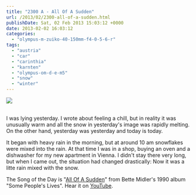 ```yaml
---
title: "2300 A - All Of A Sudden"
url: /2013/02/2300-all-of-a-sudden.html
publishDate: Sat, 02 Feb 2013 15:03:12 +0000
date: 2013-02-02 16:03:12
categories: 
  - "olympus-m-zuiko-40-150mm-f4-0-5-6-r"
tags: 
  - "austria"
  - "car"
  - "carinthia"
  - "karnten"
  - "olympus-om-d-e-m5"
  - "snow"
  - "winter"
---
```

<div class="container">
<div class="center"><a target="_blank" href="https://d25zfm9zpd7gm5.cloudfront.net/1200x1200/2013/20130202_113931_lr.jpg"><img src="https://d25zfm9zpd7gm5.cloudfront.net/0600x0600/2013/20130202_113931_lr.jpg" /></a></div>
</div>
<br />

I was lying yesterday. I wrote about feeling a chill, but in reality it was unusually warm and all the snow in yesterday's image was rapidly melting. On the other hand, yesterday was yesterday and today is today.

It began with heavy rain in the morning, but at around 10 am snowflakes were mixed into the rain. At that time I was in a shop, buying an oven and a dishwasher for my new apartment in Vienna. I didn't stay there very long, but when I came out, the situation had changed drastically: Now it was a litte rain mixed with the snow.

 The Song of the Day is "<a href="http://www.lyricsmode.com/lyrics/b/bette_midler/all_of_a_sudden.html" target="_blank">All Of A Sudden</a>" from Bette Midler's 1990 album "Some People's Lives". Hear it on <a href="http://www.youtube.com/watch?v=5pJHzX7LzjQ" target="_blank">YouTube</a>.
